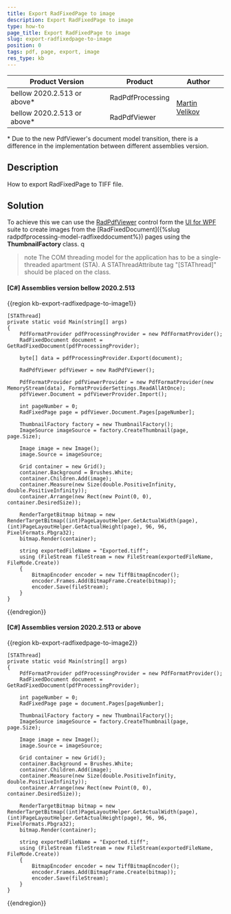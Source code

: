 ```yaml
---
title: Export RadFixedPage to image
description: Export RadFixedPage to image
type: how-to
page_title: Export RadFixedPage to image
slug: export-radfixedpage-to-image
position: 0
tags: pdf, page, export, image
res_type: kb
---
```


<table>
<thead>
	<tr>
		<th>Product Version</th>
		<th>Product</th>
		<th>Author</th>
	</tr>
</thead>
<tbody>
	<tr>
		<td>bellow 2020.2.513 or above*</td>
		<td>RadPdfProcessing</td>
		<td rowspan="2"><a href="https://www.telerik.com/blogs/author/martin-velikov">Martin Velikov</a></td>
	</tr>
	<tr>
	    <td>bellow 2020.2.513 or above*</td>
		<td>RadPdfViewer</td>
	</tr>	
</tbody>
</table>

\* Due to the new PdfViewer's document model transition, there is a difference in the implementation between different assemblies version.

## Description
 
How to export RadFixedPage to TIFF file.

## Solution

To achieve this we can use the [RadPdfViewer](https://docs.telerik.com/devtools/wpf/controls/radpdfviewer/overview) control form the [UI for WPF](https://docs.telerik.com/devtools/wpf/introduction) suite to create images from the [RadFixedDocument]({%slug radpdfprocessing-model-radfixeddocument%}) pages using the **ThumbnailFactory** class.
	q
>note The COM threading model for the application has to be a single-threaded apartment (STA). A STAThreadAttribute tag "[STAThread]" should be placed on the class. 

#### __[C#] Assemblies version bellow 2020.2.513__
{{region kb-export-radfixedpage-to-image1}}

	[STAThread]
	private static void Main(string[] args)
	{
		PdfFormatProvider pdfProcessingProvider = new PdfFormatProvider();
		RadFixedDocument document = GetRadFixedDocument(pdfProcessingProvider);

		byte[] data = pdfProcessingProvider.Export(document);
			
		RadPdfViewer pdfViewer = new RadPdfViewer();

		PdfFormatProvider pdfViewerProvider = new PdfFormatProvider(new MemoryStream(data), FormatProviderSettings.ReadAllAtOnce);
		pdfViewer.Document = pdfViewerProvider.Import();

		int pageNumber = 0;
		RadFixedPage page = pdfViewer.Document.Pages[pageNumber];

		ThumbnailFactory factory = new ThumbnailFactory();
		ImageSource imageSource = factory.CreateThumbnail(page, page.Size);

		Image image = new Image();
		image.Source = imageSource;

		Grid container = new Grid();
		container.Background = Brushes.White;
		container.Children.Add(image);
		container.Measure(new Size(double.PositiveInfinity, double.PositiveInfinity));
		container.Arrange(new Rect(new Point(0, 0), container.DesiredSize));

		RenderTargetBitmap bitmap = new RenderTargetBitmap((int)PageLayoutHelper.GetActualWidth(page), (int)PageLayoutHelper.GetActualHeight(page), 96, 96, PixelFormats.Pbgra32);
		bitmap.Render(container);

		string exportedFileName = "Exported.tiff";
		using (FileStream fileStream = new FileStream(exportedFileName, FileMode.Create))
		{
			BitmapEncoder encoder = new TiffBitmapEncoder();
			encoder.Frames.Add(BitmapFrame.Create(bitmap));
			encoder.Save(fileStream);
		}
	}

{{endregion}}

#### __[C#] Assemblies version 2020.2.513 or above__
{{region  kb-export-radfixedpage-to-image2}}

	[STAThread]
	private static void Main(string[] args)
	{
		PdfFormatProvider pdfProcessingProvider = new PdfFormatProvider();
		RadFixedDocument document = GetRadFixedDocument(pdfProcessingProvider);

		int pageNumber = 0;
		RadFixedPage page = document.Pages[pageNumber];

		ThumbnailFactory factory = new ThumbnailFactory();
		ImageSource imageSource = factory.CreateThumbnail(page, page.Size);

		Image image = new Image();
		image.Source = imageSource;

		Grid container = new Grid();
		container.Background = Brushes.White;
		container.Children.Add(image);
		container.Measure(new Size(double.PositiveInfinity, double.PositiveInfinity));
		container.Arrange(new Rect(new Point(0, 0), container.DesiredSize));

		RenderTargetBitmap bitmap = new RenderTargetBitmap((int)PageLayoutHelper.GetActualWidth(page), (int)PageLayoutHelper.GetActualHeight(page), 96, 96, PixelFormats.Pbgra32);
		bitmap.Render(container);

		string exportedFileName = "Exported.tiff";
		using (FileStream fileStream = new FileStream(exportedFileName, FileMode.Create))
		{
			BitmapEncoder encoder = new TiffBitmapEncoder();
			encoder.Frames.Add(BitmapFrame.Create(bitmap));
			encoder.Save(fileStream);
		}
	}

{{endregion}}
